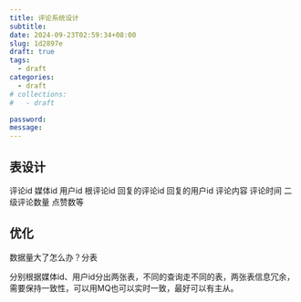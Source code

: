 ```yaml
---
title: 评论系统设计
subtitle:
date: 2024-09-23T02:59:34+08:00
slug: 1d2897e
draft: true
tags:
  - draft
categories:
  - draft
# collections:
#   - draft

password:
message:
---
```

## 表设计

评论id
媒体id
用户id
根评论id
回复的评论id
回复的用户id
评论内容
评论时间
二级评论数量
点赞数等

## 优化

数据量大了怎么办？分表

分别根据媒体id、用户id分出两张表，不同的查询走不同的表，两张表信息冗余，需要保持一致性，可以用MQ也可以实时一致，最好可以有主从。

